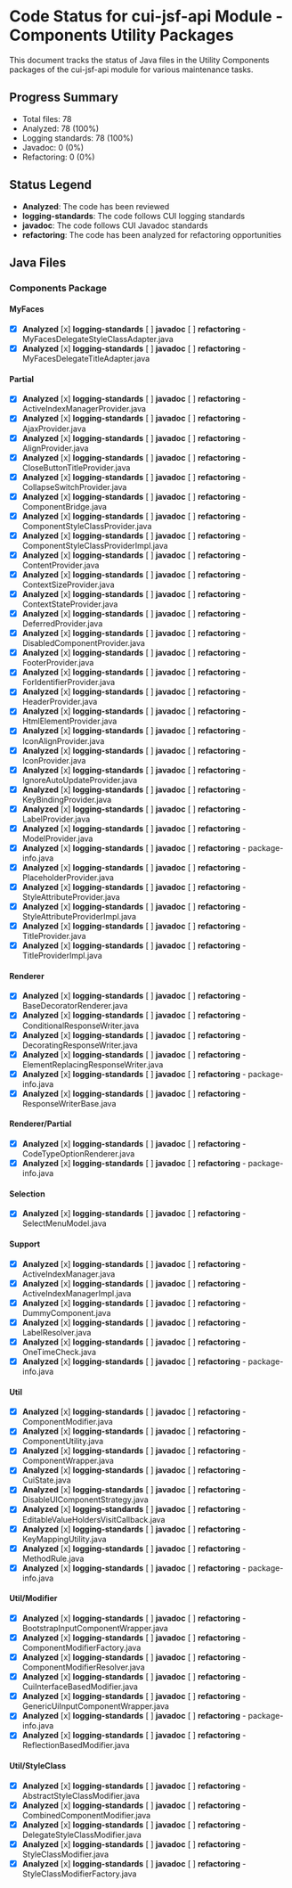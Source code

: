 # Code Status for cui-jsf-api Module - Components Utility Packages

This document tracks the status of Java files in the Utility Components packages of the cui-jsf-api module for various maintenance tasks.

## Progress Summary
- Total files: 78
- Analyzed: 78 (100%)
- Logging standards: 78 (100%)
- Javadoc: 0 (0%)
- Refactoring: 0 (0%)

## Status Legend
- **Analyzed**: The code has been reviewed
- **logging-standards**: The code follows CUI logging standards
- **javadoc**: The code follows CUI Javadoc standards
- **refactoring**: The code has been analyzed for refactoring opportunities

## Java Files

### Components Package

#### MyFaces
- [x] **Analyzed** [x] **logging-standards** [ ] **javadoc** [ ] **refactoring** - MyFacesDelegateStyleClassAdapter.java
- [x] **Analyzed** [x] **logging-standards** [ ] **javadoc** [ ] **refactoring** - MyFacesDelegateTitleAdapter.java

#### Partial
- [x] **Analyzed** [x] **logging-standards** [ ] **javadoc** [ ] **refactoring** - ActiveIndexManagerProvider.java
- [x] **Analyzed** [x] **logging-standards** [ ] **javadoc** [ ] **refactoring** - AjaxProvider.java
- [x] **Analyzed** [x] **logging-standards** [ ] **javadoc** [ ] **refactoring** - AlignProvider.java
- [x] **Analyzed** [x] **logging-standards** [ ] **javadoc** [ ] **refactoring** - CloseButtonTitleProvider.java
- [x] **Analyzed** [x] **logging-standards** [ ] **javadoc** [ ] **refactoring** - CollapseSwitchProvider.java
- [x] **Analyzed** [x] **logging-standards** [ ] **javadoc** [ ] **refactoring** - ComponentBridge.java
- [x] **Analyzed** [x] **logging-standards** [ ] **javadoc** [ ] **refactoring** - ComponentStyleClassProvider.java
- [x] **Analyzed** [x] **logging-standards** [ ] **javadoc** [ ] **refactoring** - ComponentStyleClassProviderImpl.java
- [x] **Analyzed** [x] **logging-standards** [ ] **javadoc** [ ] **refactoring** - ContentProvider.java
- [x] **Analyzed** [x] **logging-standards** [ ] **javadoc** [ ] **refactoring** - ContextSizeProvider.java
- [x] **Analyzed** [x] **logging-standards** [ ] **javadoc** [ ] **refactoring** - ContextStateProvider.java
- [x] **Analyzed** [x] **logging-standards** [ ] **javadoc** [ ] **refactoring** - DeferredProvider.java
- [x] **Analyzed** [x] **logging-standards** [ ] **javadoc** [ ] **refactoring** - DisabledComponentProvider.java
- [x] **Analyzed** [x] **logging-standards** [ ] **javadoc** [ ] **refactoring** - FooterProvider.java
- [x] **Analyzed** [x] **logging-standards** [ ] **javadoc** [ ] **refactoring** - ForIdentifierProvider.java
- [x] **Analyzed** [x] **logging-standards** [ ] **javadoc** [ ] **refactoring** - HeaderProvider.java
- [x] **Analyzed** [x] **logging-standards** [ ] **javadoc** [ ] **refactoring** - HtmlElementProvider.java
- [x] **Analyzed** [x] **logging-standards** [ ] **javadoc** [ ] **refactoring** - IconAlignProvider.java
- [x] **Analyzed** [x] **logging-standards** [ ] **javadoc** [ ] **refactoring** - IconProvider.java
- [x] **Analyzed** [x] **logging-standards** [ ] **javadoc** [ ] **refactoring** - IgnoreAutoUpdateProvider.java
- [x] **Analyzed** [x] **logging-standards** [ ] **javadoc** [ ] **refactoring** - KeyBindingProvider.java
- [x] **Analyzed** [x] **logging-standards** [ ] **javadoc** [ ] **refactoring** - LabelProvider.java
- [x] **Analyzed** [x] **logging-standards** [ ] **javadoc** [ ] **refactoring** - ModelProvider.java
- [x] **Analyzed** [x] **logging-standards** [ ] **javadoc** [ ] **refactoring** - package-info.java
- [x] **Analyzed** [x] **logging-standards** [ ] **javadoc** [ ] **refactoring** - PlaceholderProvider.java
- [x] **Analyzed** [x] **logging-standards** [ ] **javadoc** [ ] **refactoring** - StyleAttributeProvider.java
- [x] **Analyzed** [x] **logging-standards** [ ] **javadoc** [ ] **refactoring** - StyleAttributeProviderImpl.java
- [x] **Analyzed** [x] **logging-standards** [ ] **javadoc** [ ] **refactoring** - TitleProvider.java
- [x] **Analyzed** [x] **logging-standards** [ ] **javadoc** [ ] **refactoring** - TitleProviderImpl.java

#### Renderer
- [x] **Analyzed** [x] **logging-standards** [ ] **javadoc** [ ] **refactoring** - BaseDecoratorRenderer.java
- [x] **Analyzed** [x] **logging-standards** [ ] **javadoc** [ ] **refactoring** - ConditionalResponseWriter.java
- [x] **Analyzed** [x] **logging-standards** [ ] **javadoc** [ ] **refactoring** - DecoratingResponseWriter.java
- [x] **Analyzed** [x] **logging-standards** [ ] **javadoc** [ ] **refactoring** - ElementReplacingResponseWriter.java
- [x] **Analyzed** [x] **logging-standards** [ ] **javadoc** [ ] **refactoring** - package-info.java
- [x] **Analyzed** [x] **logging-standards** [ ] **javadoc** [ ] **refactoring** - ResponseWriterBase.java

#### Renderer/Partial
- [x] **Analyzed** [x] **logging-standards** [ ] **javadoc** [ ] **refactoring** - CodeTypeOptionRenderer.java
- [x] **Analyzed** [x] **logging-standards** [ ] **javadoc** [ ] **refactoring** - package-info.java

#### Selection
- [x] **Analyzed** [x] **logging-standards** [ ] **javadoc** [ ] **refactoring** - SelectMenuModel.java

#### Support
- [x] **Analyzed** [x] **logging-standards** [ ] **javadoc** [ ] **refactoring** - ActiveIndexManager.java
- [x] **Analyzed** [x] **logging-standards** [ ] **javadoc** [ ] **refactoring** - ActiveIndexManagerImpl.java
- [x] **Analyzed** [x] **logging-standards** [ ] **javadoc** [ ] **refactoring** - DummyComponent.java
- [x] **Analyzed** [x] **logging-standards** [ ] **javadoc** [ ] **refactoring** - LabelResolver.java
- [x] **Analyzed** [x] **logging-standards** [ ] **javadoc** [ ] **refactoring** - OneTimeCheck.java
- [x] **Analyzed** [x] **logging-standards** [ ] **javadoc** [ ] **refactoring** - package-info.java

#### Util
- [x] **Analyzed** [x] **logging-standards** [ ] **javadoc** [ ] **refactoring** - ComponentModifier.java
- [x] **Analyzed** [x] **logging-standards** [ ] **javadoc** [ ] **refactoring** - ComponentUtility.java
- [x] **Analyzed** [x] **logging-standards** [ ] **javadoc** [ ] **refactoring** - ComponentWrapper.java
- [x] **Analyzed** [x] **logging-standards** [ ] **javadoc** [ ] **refactoring** - CuiState.java
- [x] **Analyzed** [x] **logging-standards** [ ] **javadoc** [ ] **refactoring** - DisableUIComponentStrategy.java
- [x] **Analyzed** [x] **logging-standards** [ ] **javadoc** [ ] **refactoring** - EditableValueHoldersVisitCallback.java
- [x] **Analyzed** [x] **logging-standards** [ ] **javadoc** [ ] **refactoring** - KeyMappingUtility.java
- [x] **Analyzed** [x] **logging-standards** [ ] **javadoc** [ ] **refactoring** - MethodRule.java
- [x] **Analyzed** [x] **logging-standards** [ ] **javadoc** [ ] **refactoring** - package-info.java

#### Util/Modifier
- [x] **Analyzed** [x] **logging-standards** [ ] **javadoc** [ ] **refactoring** - BootstrapInputComponentWrapper.java
- [x] **Analyzed** [x] **logging-standards** [ ] **javadoc** [ ] **refactoring** - ComponentModifierFactory.java
- [x] **Analyzed** [x] **logging-standards** [ ] **javadoc** [ ] **refactoring** - ComponentModifierResolver.java
- [x] **Analyzed** [x] **logging-standards** [ ] **javadoc** [ ] **refactoring** - CuiInterfaceBasedModifier.java
- [x] **Analyzed** [x] **logging-standards** [ ] **javadoc** [ ] **refactoring** - GenericUiInputComponentWrapper.java
- [x] **Analyzed** [x] **logging-standards** [ ] **javadoc** [ ] **refactoring** - package-info.java
- [x] **Analyzed** [x] **logging-standards** [ ] **javadoc** [ ] **refactoring** - ReflectionBasedModifier.java

#### Util/StyleClass
- [x] **Analyzed** [x] **logging-standards** [ ] **javadoc** [ ] **refactoring** - AbstractStyleClassModifier.java
- [x] **Analyzed** [x] **logging-standards** [ ] **javadoc** [ ] **refactoring** - CombinedComponentModifier.java
- [x] **Analyzed** [x] **logging-standards** [ ] **javadoc** [ ] **refactoring** - DelegateStyleClassModifier.java
- [x] **Analyzed** [x] **logging-standards** [ ] **javadoc** [ ] **refactoring** - StyleClassModifier.java
- [x] **Analyzed** [x] **logging-standards** [ ] **javadoc** [ ] **refactoring** - StyleClassModifierFactory.java
